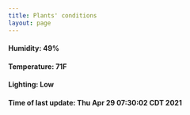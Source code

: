 ```yaml
---
title: Plants' conditions
layout: page
---
```



#### Humidity: 49%
#### Temperature: 71F
#### Lighting: Low
#### Time of last update: Thu Apr 29 07:30:02 CDT 2021
